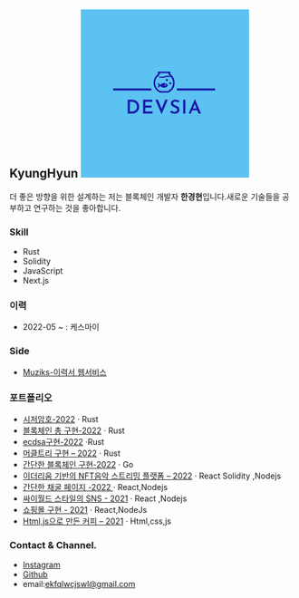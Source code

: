 ## KyungHyun ![메인](/img/메인.png)

더 좋은 방향을 위한 설계하는 저는 블록체인 개발자 **한경현**입니다.새로운 기술들을 공부하고 연구하는 것을 좋아합니다.

### **Skill**

- Rust
- Solidity
- JavaScript
- Next.js

### **이력**

- 2022-05 ~ : 케스마이

### **Side**

- [Muziks-이력서 웹서비스](https://muziks.ml/)

### **포트폴리오**

- [시저암호-2022][10] · Rust
- [블록체인 총 구현-2022][9] · Rust
- [ecdsa구현-2022][8] ·Rust
- [머클트리 구현 – 2022][7] · Rust
- [간단한 블록체인 구현-2022][6] · Go
- [이더리움 기반의 NFT음악 스트리밍 플랫폼 – 2022][5] · React Solidity ,Nodejs
- [간단한 채굴 페이지 -2022 ][4] · React,Nodejs
- [싸이월드 스타일의 SNS - 2021][3] · React ,Nodejs
- [쇼핑몰 구현 - 2021][2] · React,NodeJs
- [Html,js으로 만든 커피 – 2021][1] · Html,css,js

[1]: https://github.com/kyunghyunHan/projectspace
[2]: https://github.com/3eteam/3eteamproject
[3]: https://github.com/pl2hteam/pl2hproject
[4]: https://github.com/MiMigibletss/MIMI
[5]: https://github.com/TeamConst/const
[6]: https://github.com/kyunghyunHan/blockchain
[7]: https://github.com/kyunghyunHan/Merkle_Tree
[8]: https://github.com/kyunghyunHan/ecdsa
[9]: https://github.com/kyunghyunHan/Block_Chain
[10]: https://github.com/kyunghyunHan/Caesar_Cipher

### **Contact & Channel.**

- [Instagram](https://www.instagram.com/hyun__dev/)
- [Github](https://github.com/kyunghyunHah)
- email:ekfqlwcjswl@gmail.com
